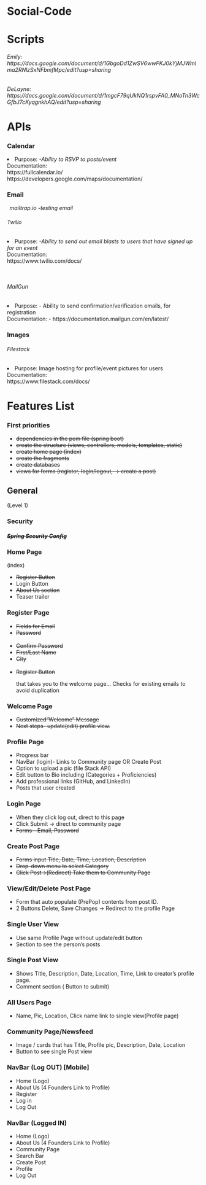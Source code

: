 # Social-Code

<h1>Scripts</h1>
  <h6>Emily: https://docs.google.com/document/d/1GbgoDd1ZwSV6wwFKJ0kYjMJWmlma2RNlzSxNFbmfMpc/edit?usp=sharing</h6>
 <h6>DeLayne: https://docs.google.com/document/d/1mgcF79qUkNQ1rspvFA0_MNoTn3WcGfbJ7cKyqgnkhAQ/edit?usp=sharing<h6>

<h1>APIs</h1>

<h3>Calendar</h3>
  <li>Purpose:
  <em>-Ability to RSVP to posts/event</em><br>
  Documentation: <br>
  https://fullcalendar.io/ <br>
  https://developers.google.com/maps/documentation/ </li>

<h3>Email</h3>
 <em> &thinsp; mailtrap.io -testing email</em>
  
 <h6>Twilio</h6> 
 <li> Purpose:
  <em>-Ability to send out email blasts to users that have signed up for an event</em><br> 
  Documentation: <br>
  https://www.twilio.com/docs/</li>

  &thinsp;<h6>MailGun</h6>
  <li>  Purpose: - Ability to send confirmation/verification emails, for registration <br>
  Documentation: - https://documentation.mailgun.com/en/latest/</li>

<h3>Images</h3>
    <h6>Filestack</h6>
    <li>  Purpose:
    Image hosting for profile/event pictures for users <br>
    Documentation:<br>
    https://www.filestack.com/docs/</li>



<h1>Features List</h1>

<h3>First priorities</h3>
  <ul>
  <del> <li>dependencies in the pom file (spring boot)</li></del>
  <del><li>create the structure (views, controllers, models, templates, static)</li> </del> 
  <del><li>create home page (index)</li></del>
  <del><li>create the fragments</li></del> 
  <del><li>create databases</li></del>
 <del> <li>views for forms (register, login/logout, → create a post)</li></del> 
  </ul>

<h2>General</h2> (Level 1)

<h3>Security</h3>
 <del> <h5>Spring Security Config</h5></del>

<h3>Home Page</h3>(index)
  <ul>
  <del><li>Register Button</li></del>
         <li>Login Button</li> 
  <del><li>About Us section</li></del>
          <li>Teaser trailer</li> 
  </ul> 
  
  
<h3>Register Page</h3>
   <ul>
<del><li> Fields for Email</li></del> 
<del><li> Password</li> <br></del> 
<del><li> Confirm Password</li> </del> 
<del><li> First/Last Name</li></del> 
<del><li> City</li> <br></del> 
<del><li> Register Button</li> </del> 


that takes you to the welcome page...
 Checks for existing emails to avoid duplication
</ul>


<h3>Welcome Page</h3>
<ul>
  <del><li>Customized“Welcome” Message</li></del>
  <del> <li>Next steps- update(edit) profile view.</li></del>
</ul>


<h3>Profile Page</h3>
<ul>
<li>Progress bar</li>
<li>NavBar (login)- Links to Community page OR Create Post</li>
<li>Option to upload a pic (file Stack API)</li>
<li>Edit button to Bio including (Categories + Proficiencies)</li>
<li>Add professional links (GitHub, and LinkedIn) </li>
<li>Posts that user created</li>
</ul>


<h3>Login Page</h3>
<ul>
<li>When they click log out, direct to this page</li>
<li>Click Submit -> direct to community page</li>
<del><li>Forms - Email, Password</li></del>
</ul>


<h3>Create Post Page</h3>
<ul>
<del><li>Forms input Title, Date, Time, Location, Description</li></del>
<del><del><li>Drop-down menu to select Category</li></del>
<li>Click Post->(Redirect) Take them to Community Page</li></del>
</ul>


<h3>View/Edit/Delete Post Page</h3>
<ul>
<li>Form that auto populate (PrePop) contents from post ID.</li>
<li>2 Buttons Delete, Save Changes -> Redirect to the profile Page</li>
</ul>


<h3>Single User View</h3>
<ul>
<li>Use same Profile Page without update/edit button</li>
<li>Section to see the person’s posts</li>
</ul>


<h3>Single Post View </h3>
<ul>
<li>Shows Title, Description, Date, Location, Time, Link to creator’s profile page.</li>
<li>Comment section ( Button to submit)</li>
</ul>


<h3>All Users Page </h3>
<ul>
<li>Name, Pic, Location, Click name link to single view(Profile page)</li>
</ul>


<h3>Community Page/Newsfeed </h3>
<ul>
<li>Image / cards that has Title, Profile pic, Description, Date, Location</li>
<li>Button to see single Post view</li>
</ul>


<h3>NavBar (Log OUT) [Mobile]</h3>
<ul>
<li>Home (Logo)</li>
<li>About Us (4 Founders Link to Profile)</li>
<li>Register</li>
<li>Log in</li>
<li>Log Out</li>
</ul>


<h3>NavBar (Logged IN)</h3>
<ul>
<li>Home (Logo)</li>
<li>About Us (4 Founders Link to Profile)</li>
<li>Community Page</li>
<li>Search Bar</li>
<li>Create Post</li>
<li>Profile</li>
<li>Log Out</li>
</ul>




